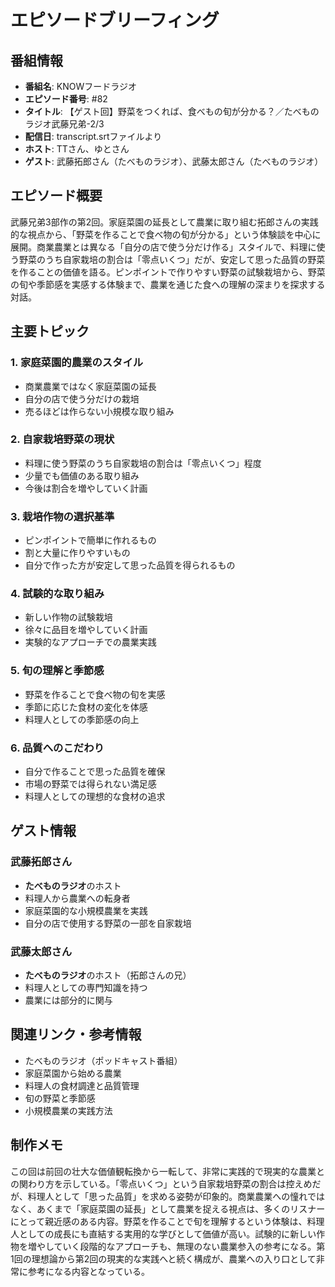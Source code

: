 # エピソードブリーフィング

## 番組情報
- **番組名**: KNOWフードラジオ
- **エピソード番号**: #82
- **タイトル**: 【ゲスト回】野菜をつくれば、食べもの旬が分かる？／たべものラジオ武藤兄弟-2/3
- **配信日**: transcript.srtファイルより
- **ホスト**: TTさん、ゆとさん
- **ゲスト**: 武藤拓郎さん（たべものラジオ）、武藤太郎さん（たべものラジオ）

## エピソード概要

武藤兄弟3部作の第2回。家庭菜園の延長として農業に取り組む拓郎さんの実践的な視点から、「野菜を作ることで食べ物の旬が分かる」という体験談を中心に展開。商業農業とは異なる「自分の店で使う分だけ作る」スタイルで、料理に使う野菜のうち自家栽培の割合は「零点いくつ」だが、安定して思った品質の野菜を作ることの価値を語る。ピンポイントで作りやすい野菜の試験栽培から、野菜の旬や季節感を実感する体験まで、農業を通じた食への理解の深まりを探求する対話。

## 主要トピック

### 1. 家庭菜園的農業のスタイル
- 商業農業ではなく家庭菜園の延長
- 自分の店で使う分だけの栽培
- 売るほどは作らない小規模な取り組み

### 2. 自家栽培野菜の現状
- 料理に使う野菜のうち自家栽培の割合は「零点いくつ」程度
- 少量でも価値のある取り組み
- 今後は割合を増やしていく計画

### 3. 栽培作物の選択基準
- ピンポイントで簡単に作れるもの
- 割と大量に作りやすいもの
- 自分で作った方が安定して思った品質を得られるもの

### 4. 試験的な取り組み
- 新しい作物の試験栽培
- 徐々に品目を増やしていく計画
- 実験的なアプローチでの農業実践

### 5. 旬の理解と季節感
- 野菜を作ることで食べ物の旬を実感
- 季節に応じた食材の変化を体感
- 料理人としての季節感の向上

### 6. 品質へのこだわり
- 自分で作ることで思った品質を確保
- 市場の野菜では得られない満足感
- 料理人としての理想的な食材の追求

## ゲスト情報

### 武藤拓郎さん
- **たべものラジオ**のホスト
- 料理人から農業への転身者
- 家庭菜園的な小規模農業を実践
- 自分の店で使用する野菜の一部を自家栽培

### 武藤太郎さん
- **たべものラジオ**のホスト（拓郎さんの兄）
- 料理人としての専門知識を持つ
- 農業には部分的に関与

## 関連リンク・参考情報

- たべものラジオ（ポッドキャスト番組）
- 家庭菜園から始める農業
- 料理人の食材調達と品質管理
- 旬の野菜と季節感
- 小規模農業の実践方法

## 制作メモ

この回は前回の壮大な価値観転換から一転して、非常に実践的で現実的な農業との関わり方を示している。「零点いくつ」という自家栽培野菜の割合は控えめだが、料理人として「思った品質」を求める姿勢が印象的。商業農業への憧れではなく、あくまで「家庭菜園の延長」として農業を捉える視点は、多くのリスナーにとって親近感のある内容。野菜を作ることで旬を理解するという体験は、料理人としての成長にも直結する実用的な学びとして価値が高い。試験的に新しい作物を増やしていく段階的なアプローチも、無理のない農業参入の参考になる。第1回の理想論から第2回の現実的な実践へと続く構成が、農業への入り口として非常に参考になる内容となっている。